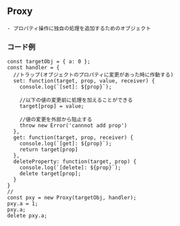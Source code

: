 ## Proxy
    - プロパティ操作に独自の処理を追加するためのオブジェクト

### コード例
    const targetObj = { a: 0 };
    const handler = {
      //トラップ(オブジェクトのプロパティに変更があった時に作動する)
      set: function(target, prop, value, receiver) {
        console.log(`[set]: ${prop}`);
    
        //以下の値の変更前に処理を加えることができる
        target[prop] = value;
    
        //値の変更を外部から阻止する
        throw new Error('cannnot add prop')
      },
      get: function(target, prop, receiver) {
        console.log(`[get]: ${prop}`);
        return target[prop]
      },
      deleteProperty: function(target, prop) {
        console.log(`[delete]: ${prop}`);
        delete target[prop];
      }
    }
    //
    const pxy = new Proxy(targetObj, handler);
    pxy.a = 1;
    pxy.a;
    delete pxy.a;
